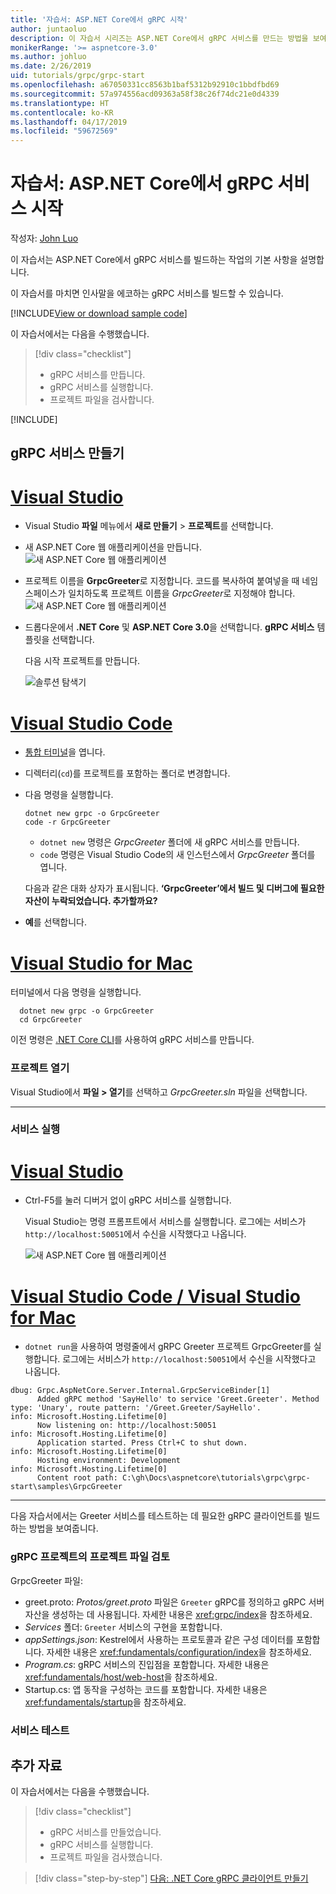 ```yaml
---
title: '자습서: ASP.NET Core에서 gRPC 시작'
author: juntaoluo
description: 이 자습서 시리즈는 ASP.NET Core에서 gRPC 서비스를 만드는 방법을 보여 줍니다. gRPC 서비스 프로젝트를 만들고, proto 파일을 편집하고, 이중 스트리밍 호출을 추가하는 방법을 알아봅니다.
monikerRange: '>= aspnetcore-3.0'
ms.author: johluo
ms.date: 2/26/2019
uid: tutorials/grpc/grpc-start
ms.openlocfilehash: a67050331cc8563b1baf5312b92910c1bbdfbd69
ms.sourcegitcommit: 57a974556acd09363a58f38c26f74dc21e0d4339
ms.translationtype: HT
ms.contentlocale: ko-KR
ms.lasthandoff: 04/17/2019
ms.locfileid: "59672569"
---
```

# <a name="tutorial-get-started-with-grpc-service-in-aspnet-core"></a>자습서: ASP.NET Core에서 gRPC 서비스 시작

작성자: [John Luo](https://github.com/juntaoluo)

이 자습서는 ASP.NET Core에서 gRPC 서비스를 빌드하는 작업의 기본 사항을 설명합니다.

이 자습서를 마치면 인사말을 에코하는 gRPC 서비스를 빌드할 수 있습니다.

[!INCLUDE[View or download sample code](~/includes/grpc/download.md)]

이 자습서에서는 다음을 수행했습니다.

> [!div class="checklist"]
> * gRPC 서비스를 만듭니다.
> * gRPC 서비스를 실행합니다.
> * 프로젝트 파일을 검사합니다.

[!INCLUDE[](~/includes/net-core-prereqs-all-3.0.md)]

## <a name="create-a-grpc-service"></a>gRPC 서비스 만들기

# <a name="visual-studiotabvisual-studio"></a>[Visual Studio](#tab/visual-studio)

* Visual Studio **파일** 메뉴에서 **새로 만들기** > **프로젝트**를 선택합니다.
* 새 ASP.NET Core 웹 애플리케이션을 만듭니다.
  ![새 ASP.NET Core 웹 애플리케이션](grpc-start/_static/np_3_0.1.png)
* 프로젝트 이름을 **GrpcGreeter**로 지정합니다. 코드를 복사하여 붙여넣을 때 네임스페이스가 일치하도록 프로젝트 이름을 *GrpcGreeter*로 지정해야 합니다.
  ![새 ASP.NET Core 웹 애플리케이션](grpc-start/_static/np_3_0.2.png)
* 드롭다운에서 **.NET Core** 및 **ASP.NET Core 3.0**을 선택합니다. **gRPC 서비스** 템플릿을 선택합니다.

  다음 시작 프로젝트를 만듭니다.

  ![솔루션 탐색기](grpc-start/_static/se3.0.png)

# <a name="visual-studio-codetabvisual-studio-code"></a>[Visual Studio Code](#tab/visual-studio-code)

* [통합 터미널](https://code.visualstudio.com/docs/editor/integrated-terminal)을 엽니다.
* 디렉터리(`cd`)를 프로젝트를 포함하는 폴더로 변경합니다.
* 다음 명령을 실행합니다.

  ```console
  dotnet new grpc -o GrpcGreeter
  code -r GrpcGreeter
  ```

  * `dotnet new` 명령은 *GrpcGreeter* 폴더에 새 gRPC 서비스를 만듭니다.
  * `code` 명령은 Visual Studio Code의 새 인스턴스에서 *GrpcGreeter* 폴더를 엽니다.

  다음과 같은 대화 상자가 표시됩니다. **‘GrpcGreeter’에서 빌드 및 디버그에 필요한 자산이 누락되었습니다. 추가할까요?**
* **예**를 선택합니다.

# <a name="visual-studio-for-mactabvisual-studio-mac"></a>[Visual Studio for Mac](#tab/visual-studio-mac)

터미널에서 다음 명령을 실행합니다.

```console
  dotnet new grpc -o GrpcGreeter
  cd GrpcGreeter
```

이전 명령은 [.NET Core CLI](/dotnet/core/tools/dotnet)를 사용하여 gRPC 서비스를 만듭니다.

### <a name="open-the-project"></a>프로젝트 열기

Visual Studio에서 **파일 > 열기**를 선택하고 *GrpcGreeter.sln* 파일을 선택합니다.

<!-- End of VS tabs -->

---

### <a name="run-the-service"></a>서비스 실행

# <a name="visual-studiotabvisual-studio"></a>[Visual Studio](#tab/visual-studio)

* Ctrl-F5를 눌러 디버거 없이 gRPC 서비스를 실행합니다.

  Visual Studio는 명령 프롬프트에서 서비스를 실행합니다. 로그에는 서비스가 `http://localhost:50051`에서 수신을 시작했다고 나옵니다.

  ![새 ASP.NET Core 웹 애플리케이션](grpc-start/_static/server_start.png)

# <a name="visual-studio-code--visual-studio-for-mactabvisual-studio-codevisual-studio-mac"></a>[Visual Studio Code / Visual Studio for Mac](#tab/visual-studio-code+visual-studio-mac)

* `dotnet run`을 사용하여 명령줄에서 gRPC Greeter 프로젝트 GrpcGreeter를 실행합니다. 로그에는 서비스가 `http://localhost:50051`에서 수신을 시작했다고 나옵니다.

```console
dbug: Grpc.AspNetCore.Server.Internal.GrpcServiceBinder[1]
      Added gRPC method 'SayHello' to service 'Greet.Greeter'. Method type: 'Unary', route pattern: '/Greet.Greeter/SayHello'.
info: Microsoft.Hosting.Lifetime[0]
      Now listening on: http://localhost:50051
info: Microsoft.Hosting.Lifetime[0]
      Application started. Press Ctrl+C to shut down.
info: Microsoft.Hosting.Lifetime[0]
      Hosting environment: Development
info: Microsoft.Hosting.Lifetime[0]
      Content root path: C:\gh\Docs\aspnetcore\tutorials\grpc\grpc-start\samples\GrpcGreeter
```

<!-- End of combined VS/Mac tabs -->

---

다음 자습서에서는 Greeter 서비스를 테스트하는 데 필요한 gRPC 클라이언트를 빌드하는 방법을 보여줍니다.

### <a name="examine-the-project-files-of-the-grpc-project"></a>gRPC 프로젝트의 프로젝트 파일 검토

GrpcGreeter 파일:

* greet.proto: *Protos/greet.proto* 파일은 `Greeter` gRPC를 정의하고 gRPC 서버 자산을 생성하는 데 사용됩니다. 자세한 내용은 <xref:grpc/index>을 참조하세요.
* *Services* 폴더: `Greeter` 서비스의 구현을 포함합니다.
* *appSettings.json*: Kestrel에서 사용하는 프로토콜과 같은 구성 데이터를 포함합니다. 자세한 내용은 <xref:fundamentals/configuration/index>을 참조하세요.
* *Program.cs*: gRPC 서비스의 진입점을 포함합니다. 자세한 내용은 <xref:fundamentals/host/web-host>을 참조하세요.
* Startup.cs: 앱 동작을 구성하는 코드를 포함합니다. 자세한 내용은 <xref:fundamentals/startup>을 참조하세요.

### <a name="test-the-service"></a>서비스 테스트

## <a name="additional-resources"></a>추가 자료

이 자습서에서는 다음을 수행했습니다.

> [!div class="checklist"]
> * gRPC 서비스를 만들었습니다.
> * gRPC 서비스를 실행합니다.
> * 프로젝트 파일을 검사했습니다.

> [!div class="step-by-step"]
> [다음: .NET Core gRPC 클라이언트 만들기](xref:tutorials/grpc/grpc-client)